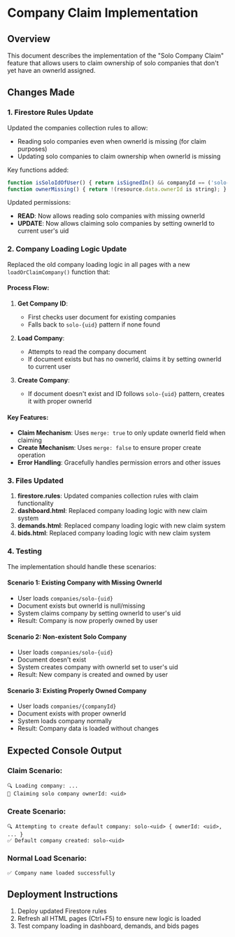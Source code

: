 # Company Claim Implementation

## Overview
This document describes the implementation of the "Solo Company Claim" feature that allows users to claim ownership of solo companies that don't yet have an ownerId assigned.

## Changes Made

### 1. Firestore Rules Update

Updated the companies collection rules to allow:
- Reading solo companies even when ownerId is missing (for claim purposes)
- Updating solo companies to claim ownership when ownerId is missing

Key functions added:
```javascript
function isSoloIdOfUser() { return isSignedIn() && companyId == ('solo-' + request.auth.uid); }
function ownerMissing() { return !(resource.data.ownerId is string); }
```

Updated permissions:
- **READ**: Now allows reading solo companies with missing ownerId
- **UPDATE**: Now allows claiming solo companies by setting ownerId to current user's uid

### 2. Company Loading Logic Update

Replaced the old company loading logic in all pages with a new `loadOrClaimCompany()` function that:

#### Process Flow:
1. **Get Company ID**: 
   - First checks user document for existing companies
   - Falls back to `solo-{uid}` pattern if none found

2. **Load Company**:
   - Attempts to read the company document
   - If document exists but has no ownerId, claims it by setting ownerId to current user

3. **Create Company**:
   - If document doesn't exist and ID follows `solo-{uid}` pattern, creates it with proper ownerId

#### Key Features:
- **Claim Mechanism**: Uses `merge: true` to only update ownerId field when claiming
- **Create Mechanism**: Uses `merge: false` to ensure proper create operation
- **Error Handling**: Gracefully handles permission errors and other issues

### 3. Files Updated

1. **firestore.rules**: Updated companies collection rules with claim functionality
2. **dashboard.html**: Replaced company loading logic with new claim system
3. **demands.html**: Replaced company loading logic with new claim system
4. **bids.html**: Replaced company loading logic with new claim system

### 4. Testing

The implementation should handle these scenarios:

#### Scenario 1: Existing Company with Missing OwnerId
- User loads `companies/solo-{uid}` 
- Document exists but ownerId is null/missing
- System claims company by setting ownerId to user's uid
- Result: Company is now properly owned by user

#### Scenario 2: Non-existent Solo Company
- User loads `companies/solo-{uid}`
- Document doesn't exist
- System creates company with ownerId set to user's uid
- Result: New company is created and owned by user

#### Scenario 3: Existing Properly Owned Company
- User loads `companies/{companyId}`
- Document exists with proper ownerId
- System loads company normally
- Result: Company data is loaded without changes

## Expected Console Output

### Claim Scenario:
```
🔍 Loading company: ...
🔧 Claiming solo company ownerId: <uid>
```

### Create Scenario:
```
🔍 Attempting to create default company: solo-<uid> { ownerId: <uid>, ... }
✅ Default company created: solo-<uid>
```

### Normal Load Scenario:
```
✅ Company name loaded successfully
```

## Deployment Instructions

1. Deploy updated Firestore rules
2. Refresh all HTML pages (Ctrl+F5) to ensure new logic is loaded
3. Test company loading in dashboard, demands, and bids pages